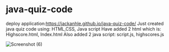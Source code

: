 # java-quiz-code
deploy application:https://jackanhle.github.io/java-quiz-code/
Just created java quiz code using: HTML,CSS, Java script
Have added 2 html which is: Highscore.html, Index.html
Also added 2 java script: script.js, highscores.js





![Screenshot (6)](https://user-images.githubusercontent.com/98195209/159240897-9b021751-378a-4e7a-8e21-8b8b30a75087.png)
